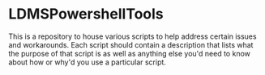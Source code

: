 # LDMSPowershellTools
This is a repository to house various scripts to help address certain issues and workarounds. Each script should contain a description that lists what the purpose of that script is as well as anything else you'd need to know about how or why'd you use a particular script.